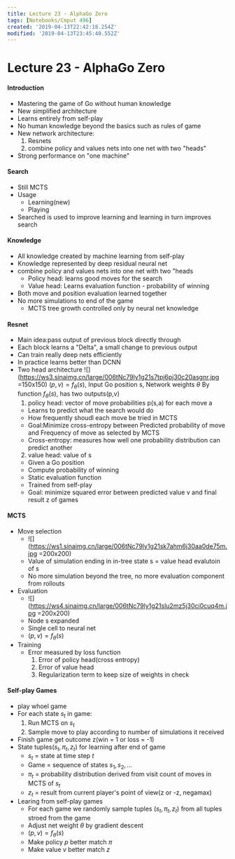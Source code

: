 ```yaml
---
title: Lecture 23 - AlphaGo Zero
tags: [Notebooks/Cmput 496]
created: '2019-04-13T22:42:18.254Z'
modified: '2019-04-13T23:45:40.552Z'
---
```


# Lecture 23 - AlphaGo Zero

#### Introduction
  * Mastering the game of Go without human knowledge
  * New simplified architecture
  * Learns entirely from self-play
  * No human knowledge beyond the basics such as rules of game
  * New network architecture:
    1. Resnets
    2. combine policy and values nets into one net with two "heads"
  * Strong performance on "one machine"

#### Search
  * Still MCTS
  * Usage
    * Learning(new)
    * Playing
  * Searched is used to improve learning and learning in turn improves search

#### Knowledge
  * All knowledge created by machine learning from self-play
  * Knowledge represented by deep residual neural net
  * combine policy and values nets into one net with two "heads
    * Policy head: learns good moves for the search
    * Value head: Learns evaluation function - probability of winning
  * Both move and position evaluation learned together
  * No more simulations to end of the game
    * MCTS tree growth controlled only by neural net knowledge

#### Resnet
  * Main idea:pass output of previous block directly through
  * Each block learns a "Delta", a small change to previous output
  * Can train really deep nets efficiently
  * In practice learns better than DCNN
  * Two head architecture
  ![](https://ws3.sinaimg.cn/large/006tNc79ly1g21s7tpj6pj30c20asgnr.jpg =150x150)
  $(p, v)=f_{\theta}(s)$, Input Go position s, Network weights $\theta$
  By function $f_{\theta}(s)$, has two outputs(p,v)
    1. policy head: vector of move probabilities p(s,a) for each move a
      * Learns to predict what the search would do
      * How frequently shoudl each move be tried in MCTS
      * Goal:Minimize cross-entropy between Predicted probability of move and Frequency of move as selected by MCTS
      * Cross-entropy: measures how well one probability distribution can predict another
    2. value head: value of s
      * Given a Go position
      * Compute probability of winning
      * Static evaluation function
      * Trained from self-play
      * Goal: minimize squared error between predicted value v and final result z of games

#### MCTS
  * Move selection
    * ![](https://ws1.sinaimg.cn/large/006tNc79ly1g21sk7ahm6j30aa0de75m.jpg =200x200)
    * Value of simulation ending in in-tree state s = value head evalutoin of s
    * No more simulation beyond the tree, no more evaluation component from rollouts
  * Evaluation
    * ![](https://ws4.sinaimg.cn/large/006tNc79ly1g21slu2mz5j30ci0cuq4m.jpg =200x200)
    * Node s expanded
    * Single cell to neural net
    * $(p, v) = f_{\theta}(s)$
  * Training
    * Error measured by loss function
      1. Error of policy head(cross entropy)
      2. Error of value head
      3. Regularization term to keep size of weights in check 

#### Self-play Games
  * play whoel game
  * For each state $s_t$ in game:
    1. Run MCTS on $s_t$
    2. Sample move to play according to number of simulations it received
  * Finish game get outcome z(win = 1 or loss = -1)
  * State tuples($s_t,\pi_{t},z_t$) for learning after end of game
    * $s_t$ = state at time step _t_
    * Game = sequence of states $s_1,s_2,...$
    * $\pi_{t}$ = probability distribution derived from visit count of moves in MCTS of $s_t$
    * $z_t$ = result from current player's point of view(z or -z, negamax)
  * Learing from self-play games
    * For each game we randomly sample tuples ($s_t,\pi_{t},z_t$) from all tuples stroed from the game
    * Adjust net weight $\theta$ by gradient descent
    * $(p, v) = f_{\theta}(s)$
    * Make policy _p_ better match $\pi$
    * Make value _v_ better match $z$




